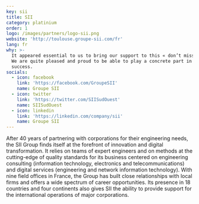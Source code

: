 ```yaml
---
key: sii
title: SII
category: platinium
order: 1
logo: /images/partners/logo-sii.png
website: 'http://toulouse.groupe-sii.com/fr'
lang: fr
why: >-
  It appeared essential to us to bring our support to this « don’t miss » event.
  We are quite pleased and proud to be able to play a concrete part in its
  success.  
socials:
  - icon: facebook
    link: 'https://facebook.com/GroupeSII'
    name: Groupe SII
  - icon: twitter
    link: 'https://twitter.com/SIISudOuest'
    name: SIISudOuest
  - icon: linkedin
    link: 'https://linkedin.com/company/sii'
    name: Groupe SII
---
```

After 40 years of partnering with corporations for their engineering needs, the SII Group finds itself at the forefront of innovation and digital transformation. It relies on teams of expert engineers and on methods at the cutting-edge of quality standards for its business centered on engineering consulting (information technology, electronics and telecommunications) and digital services (engineering and network information technology).
With nine field offices in France, the Group has built close relationships with local firms and offers a wide spectrum of career opportunities. Its presence in 18 countries and four continents also gives SII the ability to provide support for the international operations of major corporations.

